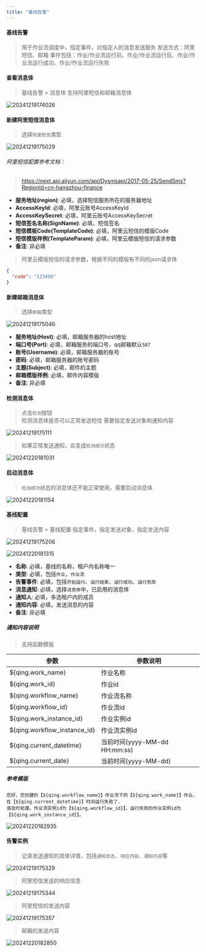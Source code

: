 ```yaml
---
title: "基线告警"
---
```


#### 基线告警

> 用于作业流调度中，指定事件，对指定人的消息发送服务 
> 发送方式：阿里短信、邮箱 
> 事件包括：作业/作业流运行前、作业/作业流运行后、作业/作业流运行成功、作业/作业流运行失败

#### 查看消息体

> 基线告警 > 消息体 
> 支持阿里短信和邮箱消息体

![20241219174026](https://img.isxcode.com/picgo/20241219174026.png)

#### 新建阿里短信消息体

> 选择`阿里短信`类型

![20241219175029](https://img.isxcode.com/picgo/20241219175029.png)

###### 阿里短信配置参考文档：

> https://next.api.aliyun.com/api/Dysmsapi/2017-05-25/SendSms?RegionId=cn-hangzhou-finance

- **服务地址(region)**: 必填，选择短信服务所在的服务器地址 
- **AccessKeyId**: 必填，阿里云账号AccessKeyId 
- **AccessKeySecret**: 必填，阿里云账号AccessKeySecret 
- **短信签名名称(SignName)**: 必填，短信签名 
- **短信模板Code(TemplateCode)**: 必填，阿里云短信的模版Code 
- **短信模版样例(TemplateParam)**: 必填，阿里云模版短信的请求参数
- **备注**: 非必填

> 阿里云模版短信的请求参数，根据不同的模版有不同的json请求体

```json
{
  "code": "123456"
}
```

#### 新建邮箱消息体

> 选择`邮箱`类型

![20241219175046](https://img.isxcode.com/picgo/20241219175046.png)

- **服务地址(Host)**: 必填，邮箱服务器的host地址 
- **端口号(Port)**: 必填，邮箱服务的端口号，qq邮箱默认`587` 
- **账号(Username)**: 必填，邮箱服务器的账号 
- **密码**: 必填，邮箱服务器的账号密码 
- **主题(Subject)**: 必填，邮件的主题 
- **邮箱模版样例**: 必填，邮件内容模版 
- **备注**: 非必填

#### 检测消息体

> 点击`检测`按钮     
> 检测消息体是否可以正常发送短信 
> 需要指定发送对象和通知内容

![20241219175111](https://img.isxcode.com/picgo/20241219175111.png)

> 如果正常发送通知，会变成`检测成功`状态

![20241220181031](https://img.isxcode.com/picgo/20241220181031.png)

#### 启动消息体

> `检测成功`状态的消息体还不能正常使用，需要启动消息体

![20241220181154](https://img.isxcode.com/picgo/20241220181154.png)

#### 基线配置

> 基线告警 > 基线配置 
> 指定事件，指定发送对象，指定发送内容

![20241219175206](https://img.isxcode.com/picgo/20241219175206.png)

![20241220181315](https://img.isxcode.com/picgo/20241220181315.png)

- **名称**: 必填，基线的名称，租户内名称唯一 
- **类型**: 必填，包括`作业`，`作业流` 
- **告警事件**: 必填，包括`开始运行`、`运行结束`、`运行成功`、`运行失败`
- **消息通知**: 必填，选择`消息体`中，已启用的消息体 
- **通知人**: 必填，多选租户内的成员 
- **通知内容**: 必填，发送消息的内容 
- **备注**: 非必填

##### 通知内容说明

> 支持函数模版

| 参数                           | 参数说明                      |
|------------------------------|---------------------------|
| ${qing.work_name}            | 作业名称                      |
| ${qing.work_id}              | 作业id                      |
| ${qing.workflow_name}        | 作业流名称                     |
| ${qing.workflow_id}          | 作业流id                     |
| ${qing.work_instance_id}     | 作业实例id                    |
| ${qing.workflow_instance_id} | 作业流实例id                   |
| ${qing.current_datetime}     | 当前时间(yyyy-MM-dd HH:mm:ss) |
| ${qing.current_date}         | 当前时间(yyyy-MM-dd)          |

##### 参考模版

```text
您好，您创建的【${qing.workflow_name}】作业流下的【${qing.work_name}】作业，在【${qing.current_datetime}】时间运行失败了，
请及时处理。作业流实例id为【${qing.workflow_id}】，运行失败的作业实例id为【${qing.work_instance_id}】。
```

![20241220182935](https://img.isxcode.com/picgo/20241220182935.png)

#### 告警实例

> 记录发送通知的具体详情，包括`通知状态`、`响应内容`、`通知内容`等

![20241219175329](https://img.isxcode.com/picgo/20241219175329.png)

> 阿里短信发送的响应信息

![20241219175344](https://img.isxcode.com/picgo/20241219175344.png)

> 阿里短信的发送内容

![20241219175357](https://img.isxcode.com/picgo/20241219175357.png)

> 邮箱的发送内容

![20241220182850](https://img.isxcode.com/picgo/20241220182850.png)